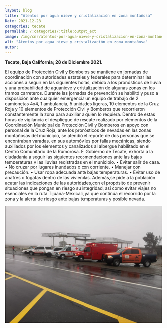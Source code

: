```yaml
---
layout: blog
title: "Atentos por agua nieve y cristalización en zona montañosa"
Date: 2021-12-28
categories: tecate
permalink: /:categories/:title:output_ext
image: /img/cnr/atentos-por-agua-nieve-y-cristalizacion-en-zona-montanosa.png
alt: "Atentos por agua nieve y cristalización en zona montañosa"
autor:
---
```


**Tecate, Baja California; 28 de Diciembre 2021.** 

El equipo de Protección Civil y Bomberos se mantiene en jornadas de coordinación con autoridades estatales y federales para determinar las acciones a seguir en las siguientes horas, debido a los pronósticos de lluvia y una probabilidad de aguanieve y cristalización de algunas zonas en los tramos carreteros.
Durante las jornadas de prevención se habilitó y puso a disposición ante cualquier emergencia un equipo de trabajo de 2 camionetas 4x4, 1 ambulancia, 5 unidades ligeras, 10 elementos de la Cruz Roja y 10 elementos de Protección Civil y Bomberos que recorrieron constantemente la zona para auxiliar a quien lo requiera.
Dentro de estas horas de vigilancia el despliegue de rescate realizado por elementos de la Coordinación Municipal de Protección Civil y Bomberos en apoyo con personal de la Cruz Roja, ante los pronósticos de nevadas en las zonas montañosas del municipio, se atendió el reporte de dos personas que se encontraban varadas.
en sus automóviles por fallas mecánicas, siendo auxiliados por los elementos y canalizados al albergue habilitado en el Centro Comunitario de la Rumorosa.
El Gobierno de Tecate, exhorta a la ciudadanía a seguir las siguientes recomendaciones ante las bajas temperaturas y las lluvias registradas en el municipio.
•   Evitar salir de casa.
•   No cruzar por lugares inundados o con corriente.
•   Manejar con precaución.
•   Usar ropa adecuada ante bajas temperaturas.
•   Evitar uso de anafres o fogatas dentro de las viviendas.
Además,se pide a la población acatar las indicaciones de las autoridades,con el propósito de prevenir situaciones que pongan en riesgo su integridad, así como evitar viajes no esenciales en la ruta Tijuana-Mexicali, ya que continúa el recorrido por la zona y la alerta de riesgo ante bajas temperaturas y posible nevada.

<div id="carouselExampleSlidesOnly" class="carousel slide" data-ride="carousel">
  <div class="carousel-inner">
    <div class="carousel-item active">
       <img class="d-block w-100" src="/img/cnr/atentos-por-agua-nieve-y-cristalizacion-en-zona-montanosa.png" loading="lazy"  alt="Atentos por agua nieve y cristalización en zona montañosaTitulo">
    </div>
  </div>
</div>
